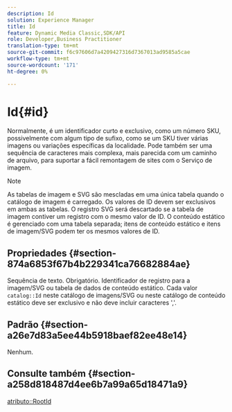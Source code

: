 ```yaml
---
description: Id
solution: Experience Manager
title: Id
feature: Dynamic Media Classic,SDK/API
role: Developer,Business Practitioner
translation-type: tm+mt
source-git-commit: f6c97606d7a4209427316d7367013ad9585a5cae
workflow-type: tm+mt
source-wordcount: '171'
ht-degree: 0%

---
```



# Id{#id}

Normalmente, é um identificador curto e exclusivo, como um número SKU, possivelmente com algum tipo de sufixo, como se um SKU tiver várias imagens ou variações específicas da localidade. Pode também ser uma sequência de caracteres mais complexa, mais parecida com um caminho de arquivo, para suportar a fácil remontagem de sites com o Serviço de imagem.

>[!NOTE]
>
>As tabelas de imagem e SVG são mescladas em uma única tabela quando o catálogo de imagem é carregado. Os valores de ID devem ser exclusivos em ambas as tabelas. O registro SVG será descartado se a tabela de imagem contiver um registro com o mesmo valor de ID. O conteúdo estático é gerenciado com uma tabela separada; itens de conteúdo estático e itens de imagem/SVG podem ter os mesmos valores de ID.

## Propriedades {#section-874a6853f67b4b229341ca76682884ae}

Sequência de texto. Obrigatório. Identificador de registro para a imagem/SVG ou tabela de dados de conteúdo estático. Cada valor `catalog::Id` neste catálogo de imagens/SVG ou neste catálogo de conteúdo estático deve ser exclusivo e não deve incluir caracteres &#39;,&#39;.

## Padrão {#section-a26e7d83a5ee44b5918baef82ee48e14}

Nenhum.

## Consulte também {#section-a258d818487d4ee6b7a99a65d18471a9}

[atributo::RootId](../../../../../../is-api/image-catalog/image-serving-api-ref/c-image-catalog-reference/c-attributes-reference/r-rootid.md#reference-13653312925e4a08b90f99961d53f546)
